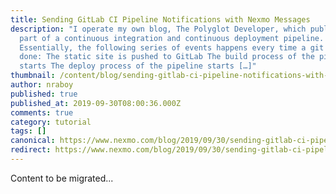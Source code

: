 ```yaml
---
title: Sending GitLab CI Pipeline Notifications with Nexmo Messages
description: "I operate my own blog, The Polyglot Developer, which publishes as
  part of a continuous integration and continuous deployment pipeline.
  Essentially, the following series of events happens every time a git push is
  done: The static site is pushed to GitLab The build process of the pipeline
  starts The deploy process of the pipeline starts […]"
thumbnail: /content/blog/sending-gitlab-ci-pipeline-notifications-with-nexmo-messages-dr/E_GitLab-CI-Pipeline_1200x600.jpg
author: nraboy
published: true
published_at: 2019-09-30T08:00:36.000Z
comments: true
category: tutorial
tags: []
canonical: https://www.nexmo.com/blog/2019/09/30/sending-gitlab-ci-pipeline-notifications-with-nexmo-messages-dr
redirect: https://www.nexmo.com/blog/2019/09/30/sending-gitlab-ci-pipeline-notifications-with-nexmo-messages-dr
---
```


Content to be migrated...
